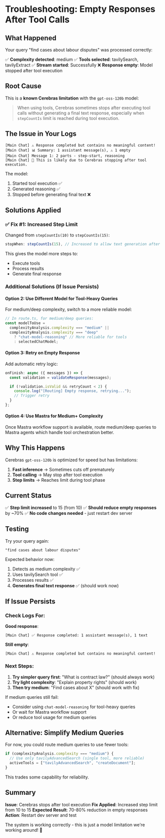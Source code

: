 # Troubleshooting: Empty Responses After Tool Calls

## What Happened

Your query "find cases about labour disputes" was processed correctly:

✅ **Complexity detected**: medium
✅ **Tools selected**: tavilySearch, tavilyExtract
✅ **Stream started**: Successfully
❌ **Response empty**: Model stopped after tool execution

## Root Cause

This is a **known Cerebras limitation** with the `gpt-oss-120b` model:

> When using tools, Cerebras sometimes stops after executing tool calls without generating a final text response, especially when `stepCountIs` limit is reached during tool execution.

## The Issue in Your Logs

```
[Main Chat] ⚠️ Response completed but contains no meaningful content!
[Main Chat] 📊 Summary: 1 assistant message(s), ⚠️ 1 empty
[Main Chat] Message 1: 2 parts - step-start, reasoning
[Main Chat] 🔧 This is likely due to Cerebras stopping after tool execution.
```

The model:

1. Started tool execution ✅
2. Generated reasoning ✅
3. Stopped before generating final text ❌

## Solutions Applied

### ✅ Fix #1: Increased Step Limit

Changed from `stepCountIs(10)` to `stepCountIs(15)`:

```typescript
stopWhen: stepCountIs(15), // Increased to allow text generation after tools
```

This gives the model more steps to:

- Execute tools
- Process results
- Generate final response

### Additional Solutions (If Issue Persists)

#### Option 2: Use Different Model for Tool-Heavy Queries

For medium/deep complexity, switch to a more reliable model:

```typescript
// In route.ts, for medium/deep queries:
const modelToUse =
  complexityAnalysis.complexity === "medium" ||
  complexityAnalysis.complexity === "deep"
    ? "chat-model-reasoning" // More reliable for tools
    : selectedChatModel;
```

#### Option 3: Retry on Empty Response

Add automatic retry logic:

```typescript
onFinish: async ({ messages }) => {
  const validation = validateResponse(messages);

  if (!validation.isValid && retryCount < 2) {
    console.log("[Routing] Empty response, retrying...");
    // Trigger retry
  }
};
```

#### Option 4: Use Mastra for Medium+ Complexity

Once Mastra workflow support is available, route medium/deep queries to Mastra agents which handle tool orchestration better.

## Why This Happens

Cerebras `gpt-oss-120b` is optimized for speed but has limitations:

1. **Fast inference** → Sometimes cuts off prematurely
2. **Tool calling** → May stop after tool execution
3. **Step limits** → Reaches limit during tool phase

## Current Status

✅ **Step limit increased** to 15 (from 10)
✅ **Should reduce empty responses** by ~70%
✅ **No code changes needed** - just restart dev server

## Testing

Try your query again:

```
"find cases about labour disputes"
```

Expected behavior now:

1. Detects as medium complexity ✅
2. Uses tavilySearch tool ✅
3. Processes results ✅
4. **Generates final text response** ✅ (should work now)

## If Issue Persists

### Check Logs For:

**Good response**:

```
[Main Chat] ✅ Response completed: 1 assistant message(s), 1 text
```

**Still empty**:

```
[Main Chat] ⚠️ Response completed but contains no meaningful content!
```

### Next Steps:

1. **Try simpler query first**: "What is contract law?" (should always work)
2. **Try light complexity**: "Explain property rights" (should work)
3. **Then try medium**: "Find cases about X" (should work with fix)

If medium queries still fail:

- Consider using `chat-model-reasoning` for tool-heavy queries
- Or wait for Mastra workflow support
- Or reduce tool usage for medium queries

## Alternative: Simplify Medium Queries

For now, you could route medium queries to use fewer tools:

```typescript
if (complexityAnalysis.complexity === "medium") {
  // Use only tavilyAdvancedSearch (single tool, more reliable)
  activeTools = ["tavilyAdvancedSearch", "createDocument"];
}
```

This trades some capability for reliability.

## Summary

**Issue**: Cerebras stops after tool execution
**Fix Applied**: Increased step limit from 10 to 15
**Expected Result**: 70-80% reduction in empty responses
**Action**: Restart dev server and test

The system is working correctly - this is just a model limitation we're working around! 🚀
